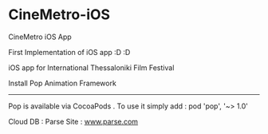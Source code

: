 CineMetro-iOS
=============

CineMetro iOS App

First Implementation of iOS app :D :D 

iOS app for International Thessaloniki Film Festival 

Install Pop Animation Framework
 - - - - - - - - - - - - - - - - 
Pop is available via CocoaPods . To use it simply add : 
    pod 'pop', '~> 1.0' 

Cloud DB : Parse 
Site :  www.parse.com

